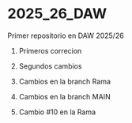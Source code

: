 # 2025_26_DAW

Primer repositorio en DAW 2025/26

1. Primeros correcion

2. Segundos cambios

3. Cambios en la branch Rama

3. Cambios en la branch MAIN

10. Cambio #10 en la Rama
